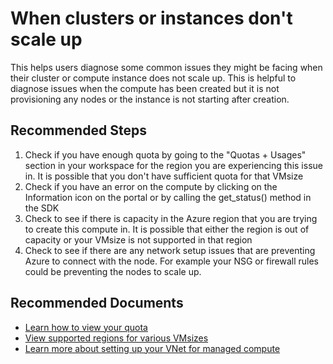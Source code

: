<properties
    pageTitle="Cluster or Instance does not scale up"
    description="Article on Training Cluster scale up issues or Compute Instance start issues"
    service="microsoft.machinelearning"
    resource="Microsoft.MachineLearningServices/workspaces/computes"
    authors="nishankgu"
    ms.author="nigup"
    selfHelpType="generic"
  articleId="microsoft-machinelearning-cluster-scale-up-issues.md"
    supportTopicIds="32690842"
    productPesIds="16644"
    cloudEnvironments="public, fairfax, mooncake"
/>

# When clusters or instances don't scale up

This helps users diagnose some common issues they might be facing when their cluster or compute instance does not scale up. This is helpful to diagnose issues when the compute has been created but it is not provisioning any nodes or the instance is not starting after creation.

## **Recommended Steps**

1. Check if you have enough quota by going to the "Quotas + Usages" section in your workspace for the region you are experiencing this issue in. It is possible that you don't have sufficient quota for that VMsize
2. Check if you have an error on the compute by clicking on the Information icon on the portal or by calling the get_status() method in the SDK
3. Check to see if there is capacity in the Azure region that you are trying to create this compute in. It is possible that either the region is out of capacity or your VMsize is not supported in that region
4. Check to see if there are any network setup issues that are preventing Azure to connect with the node. For example your NSG or firewall rules could be preventing the nodes to scale up.

## **Recommended Documents**

* [Learn how to view your quota](https://docs.microsoft.com/azure/machine-learning/how-to-manage-quotas#view-your-usage-and-quotas)
* [View supported regions for various VMsizes](https://azure.microsoft.com/global-infrastructure/services/?products=virtual-machines)
* [Learn more about setting up your VNet for managed compute](https://docs.microsoft.com/en-us/azure/machine-learning/how-to-enable-virtual-network#compute)
